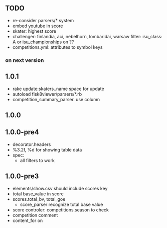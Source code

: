 ## TODO
- re-consider parsers/* system
- embed youtube in score
- skater: highest score
- challenger: finlandia, aci, nebelhorn, lombaridai, warsaw
  filter: isu_class: A or isu_championships on ??
- competitions.yml: attributes to symbol keys

### on next version

## 1.0.1
- rake update:skaters..name space for update
- autoload fisk8viewer/parsers/*.rb
- competition_summary_parser. use column

## 1.0.0

## 1.0.0-pre4
- decorator.headers
- %3.2f, %d for showing table data
- spec:
  - all filters to work


## 1.0.0-pre3
- elements/show.csv should include scores key
- total base_value in score
- scores.total_bv, total_goe
  - score_parser recognize total base value
- score controler: competitions.season to check
- competition comment
- content_for on <title>
- skater-name correction


## 1.0.0-pre2

## 1.0.0-pre1
- pre-release
